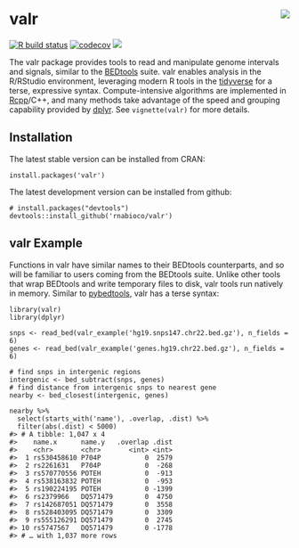 
valr <img src="man/figures/logo.png" align="right" />
=====================================================

<!-- badges: start -->

[![R build
status](https://github.com/rnabioco/valr/workflows/R-CMD-check/badge.svg)](https://github.com/rnabioco/valr/actions)
[![codecov](https://codecov.io/gh/rnabioco/valr/branch/master/graph/badge.svg)](https://codecov.io/gh/rnabioco/valr)
[![](https://www.r-pkg.org/badges/version/valr)](https://CRAN.R-project.org/package=valr)
<!-- badges: end -->

The valr package provides tools to read and manipulate genome intervals
and signals, similar to the
[BEDtools](https://bedtools.readthedocs.io/en/latest/) suite. valr
enables analysis in the R/RStudio environment, leveraging modern R tools
in the [tidyverse](https://tidyverse.org/) for a terse, expressive
syntax. Compute-intensive algorithms are implemented in
[Rcpp](https://www.rcpp.org)/C++, and many methods take advantage of the
speed and grouping capability provided by
[dplyr](https://dplyr.tidyverse.org/). See `vignette(valr)` for more
details.

Installation
------------

The latest stable version can be installed from CRAN:

    install.packages('valr')

The latest development version can be installed from github:

    # install.packages("devtools")
    devtools::install_github('rnabioco/valr')

valr Example
------------

Functions in valr have similar names to their BEDtools counterparts, and
so will be familiar to users coming from the BEDtools suite. Unlike
other tools that wrap BEDtools and write temporary files to disk, valr
tools run natively in memory. Similar to
[pybedtools](https://daler.github.io/pybedtools/#why-pybedtools), valr
has a terse syntax:

    library(valr)
    library(dplyr)

    snps <- read_bed(valr_example('hg19.snps147.chr22.bed.gz'), n_fields = 6)
    genes <- read_bed(valr_example('genes.hg19.chr22.bed.gz'), n_fields = 6)

    # find snps in intergenic regions
    intergenic <- bed_subtract(snps, genes)
    # find distance from intergenic snps to nearest gene
    nearby <- bed_closest(intergenic, genes)

    nearby %>%
      select(starts_with('name'), .overlap, .dist) %>%
      filter(abs(.dist) < 5000)
    #> # A tibble: 1,047 x 4
    #>    name.x      name.y   .overlap .dist
    #>    <chr>       <chr>       <int> <int>
    #>  1 rs530458610 P704P           0  2579
    #>  2 rs2261631   P704P           0  -268
    #>  3 rs570770556 POTEH           0  -913
    #>  4 rs538163832 POTEH           0  -953
    #>  5 rs190224195 POTEH           0 -1399
    #>  6 rs2379966   DQ571479        0  4750
    #>  7 rs142687051 DQ571479        0  3558
    #>  8 rs528403095 DQ571479        0  3309
    #>  9 rs555126291 DQ571479        0  2745
    #> 10 rs5747567   DQ571479        0 -1778
    #> # … with 1,037 more rows
